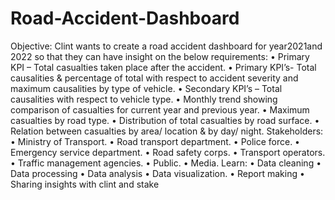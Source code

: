 # Road-Accident-Dashboard
Objective:
Clint wants to create a road accident dashboard for year2021and 2022 so that they can have insight on the below requirements:
•	Primary KPI – Total casualties taken place after the accident.
•	Primary KPI’s- Total causalities & percentage of total with respect to accident severity and maximum causalities by type of vehicle.
•	Secondary KPI’s – Total causalities with respect to vehicle type.
•	Monthly trend showing comparison of casualties for current year and previous year.
•	Maximum casualties by road type.
•	Distribution of total casualties by road surface. 
•	Relation between casualties by area/ location & by day/ night. 
Stakeholders:
•	Ministry of Transport.
•	Road transport department.
•	Police force.
•	Emergency service department.
•	Road safety corps.
•	Transport operators.
•	Traffic management agencies.
•	Public.
•	Media.
Learn:
•	Data cleaning
•	Data processing
•	Data analysis
•	Data visualization.
•	Report making
•	Sharing insights with clint and stake

